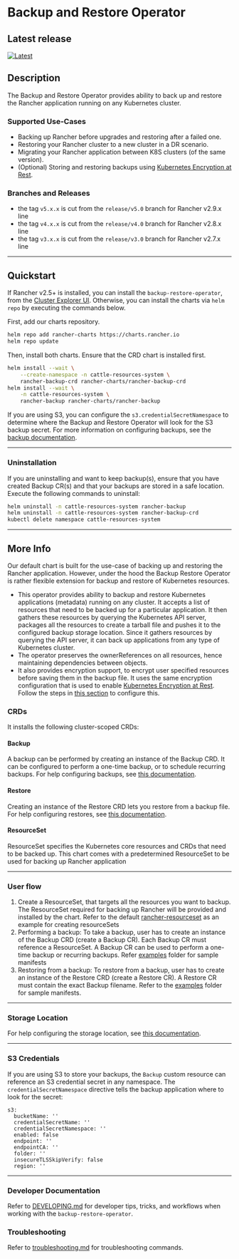 # Backup and Restore Operator

## Latest release

[![Latest](https://img.shields.io/badge/dynamic/yaml?label=backup-restore-operator&query=%24.entries%5B%27rancher-backup%27%5D%5B0%5D.appVersion&url=https%3A%2F%2Fcharts.rancher.io%2Findex.yaml)](https://github.com/rancher/backup-restore-operator/releases/latest)

## Description

The Backup and Restore Operator provides ability to back up and restore the Rancher application running on any Kubernetes cluster.

### Supported Use-Cases
- Backing up Rancher before upgrades and restoring after a failed one.
- Restoring your Rancher cluster to a new cluster in a DR scenario.
- Migrating your Rancher application between K8S clusters (of the same version).
- (Optional) Storing and restoring backups using [Kubernetes Encryption at Rest](https://kubernetes.io/docs/tasks/administer-cluster/encrypt-data/).

### Branches and Releases

*  the tag `v5.x.x` is cut from the `release/v5.0` branch for Rancher v2.9.x line
*  the tag `v4.x.x` is cut from the `release/v4.0` branch for Rancher v2.8.x line
*  the tag `v3.x.x` is cut from the `release/v3.0` branch for Rancher v2.7.x line
----

## Quickstart

If Rancher v2.5+ is installed, you can install the `backup-restore-operator`, from the [Cluster Explorer UI](https://ranchermanager.docs.rancher.com/pages-for-subheaders/backup-restore-and-disaster-recovery).
Otherwise, you can install the charts via `helm repo` by executing the commands below.

First, add our charts repository.

```bash
helm repo add rancher-charts https://charts.rancher.io
helm repo update
```

Then, install both charts.
Ensure that the CRD chart is installed first.

```bash
helm install --wait \
    --create-namespace -n cattle-resources-system \
    rancher-backup-crd rancher-charts/rancher-backup-crd
helm install --wait \
    -n cattle-resources-system \
    rancher-backup rancher-charts/rancher-backup
```

If you are using S3, you can configure the `s3.credentialSecretNamespace` to determine where the Backup and Restore Operator will look for the S3 backup secret. For more information on configuring backups, see the [backup documentation](https://ranchermanager.docs.rancher.com/how-to-guides/new-user-guides/backup-restore-and-disaster-recovery/back-up-rancher#2-perform-a-backup).

----

### Uninstallation

If you are uninstalling and want to keep backup(s), ensure that you have created Backup CR(s) and that your backups are stored in a safe location.
Execute the following commands to uninstall:

```bash
helm uninstall -n cattle-resources-system rancher-backup
helm uninstall -n cattle-resources-system rancher-backup-crd
kubectl delete namespace cattle-resources-system
```

----

## More Info

Our default chart is built for the use-case of backing up and restoring the Rancher application.
However, under the hood the Backup Restore Operator is rather flexible extension for backup and restore of Kubernetes resources.

* This operator provides ability to backup and restore Kubernetes applications (metadata) running on any cluster. It accepts a list of resources that need to be backed up for a particular application. It then gathers these resources by querying the Kubernetes API server, packages all the resources to create a tarball file and pushes it to the configured backup storage location. Since it gathers resources by querying the API server, it can back up applications from any type of Kubernetes cluster.
* The operator preserves the ownerReferences on all resources, hence maintaining dependencies between objects.
* It also provides encryption support, to encrypt user specified resources before saving them in the backup file. It uses the same encryption configuration that is used to enable [Kubernetes Encryption at Rest](https://kubernetes.io/docs/tasks/administer-cluster/encrypt-data/). Follow the steps in [this section](https://ranchermanager.docs.rancher.com/reference-guides/backup-restore-configuration/backup-configuration#encryption) to configure this.

### CRDs

It installs the following cluster-scoped CRDs:
#### Backup
  A backup can be performed by creating an instance of the Backup CRD. It can be configured to perform a one-time backup, or to schedule recurring backups. For help configuring backups, see [this documentation](https://ranchermanager.docs.rancher.com/reference-guides/backup-restore-configuration/backup-configuration).
#### Restore
  Creating an instance of the Restore CRD lets you restore from a backup file. For help configuring restores, see [this documentation](https://ranchermanager.docs.rancher.com/reference-guides/backup-restore-configuration/restore-configuration).
#### ResourceSet
  ResourceSet specifies the Kubernetes core resources and CRDs that need to be backed up. This chart comes with a predetermined ResourceSet to be used for backing up Rancher application

----

### User flow
1. Create a ResourceSet, that targets all the resources you want to backup. The ResourceSet required for backing up Rancher will be provided and installed by the chart. Refer to the default [rancher-resourceset](https://github.com/rancher/backup-restore-operator/blob/master/charts/rancher-backup/templates/rancher-resourceset.yaml) as an example for creating resourceSets
2. Performing a backup: To take a backup, user has to create an instance of the Backup CRD (create a Backup CR). Each Backup CR must reference a ResourceSet. A Backup CR can be used to perform a one-time backup or recurring backups. Refer [examples](https://github.com/rancher/backup-restore-operator/tree/master/examples) folder for sample manifests
3. Restoring from a backup: To restore from a backup, user has to create an instance of the Restore CRD (create a Restore CR). A Restore CR must contain the exact Backup filename. Refer to the [examples](https://github.com/rancher/backup-restore-operator/tree/master/examples) folder for sample manifests.

---
### Storage Location

For help configuring the storage location, see [this documentation](https://ranchermanager.docs.rancher.com/reference-guides/backup-restore-configuration/storage-configuration).

---

### S3 Credentials

If you are using S3 to store your backups, the `Backup` custom resource can reference an S3 credential secret in any namespace. The `credentialSecretNamespace` directive tells the backup application where to look for the secret:

```
s3:
  bucketName: ''
  credentialSecretName: ''
  credentialSecretNamespace: ''
  enabled: false
  endpoint: ''
  endpointCA: ''
  folder: ''
  insecureTLSSkipVerify: false
  region: ''
```

---

### Developer Documentation

Refer to [DEVELOPING.md](./DEVELOPING.md) for developer tips, tricks, and workflows when working with the `backup-restore-operator`.

### Troubleshooting

Refer to [troubleshooting.md](./docs/troubleshooting.md) for troubleshooting commands.

